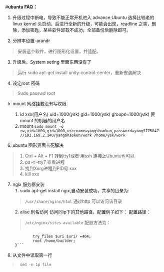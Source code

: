 #**ubuntu FAQ：**

1. 升级过程中断电，导致不能正常开机进入 advance Ubuntu 选择比较老的linux kernel 头启动，后进行全新的升级，可能会出现，readline 之类，删除，添加密匙，某些软件卸载不成功，全部备份后删除即可。

2. 分辨率设置-arandr
>安装这个软件，进行图形化设置，并适配。

3. 升级后，System seting 里面东西没有了
>运行 sudo apt-get install unity-control-center，重新安装解决
4. 设定root 密码
 >Sudo passwd root

5. mount 网络挂载没有写权限
	1. id xxx(用户名)
		uid=1000(ysk) gid=1000(ysk) groups=1000(ysk)
		要mount 的机器的用户名
	2. mount
```sudo mount -o rw,uid=1000,gid=1000,username=yangshaokun,password=yang5775847  //192.168.2.140/yangshaokun/work /home/ysk/work ```

6. ubuntu 图形界面卡死解决
>1.  Ctrl + Alt + F1 转到tty1或者 用ssh 连接上Ubuntu也可以
>2.  ps -t -tty7 查看进程
>3.  找到Xorg进程到PID号 xxx
>4.  kill xxx

7. ngix 服务器安装
	1. sudo apt-get install ngix,自动安装成功，共享的目录为:
	>```/usr/share/nginx/html```
	通过http 可以访问该目录
	2. alise 别名访问
	访问同ip下的其他路径，配置例子如下：
	配置路径：
	>```/etc/nginx/sites-available```
	配置方法为：
	>```location /upgrade {
                try_files $uri $uri/ =404;
                root /home/builder;
        }```

8. 从文件中读取第一行
  >``` sed -n 1p file```
